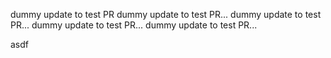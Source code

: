 dummy update to test PR
dummy update to test PR... 
dummy update to test PR... 
dummy update to test PR... 
dummy update to test PR... 

asdf
